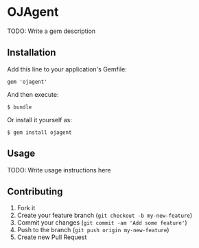 # OJAgent

TODO: Write a gem description

## Installation

Add this line to your application's Gemfile:

    gem 'ojagent'

And then execute:

    $ bundle

Or install it yourself as:

    $ gem install ojagent

## Usage

TODO: Write usage instructions here

## Contributing

1. Fork it
2. Create your feature branch (`git checkout -b my-new-feature`)
3. Commit your changes (`git commit -am 'Add some feature'`)
4. Push to the branch (`git push origin my-new-feature`)
5. Create new Pull Request
